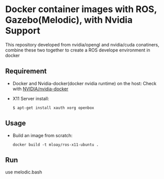 # Docker container images with ROS, Gazebo(Melodic), with Nvidia Support
This repository developed from nvidia/opengl and nvidia/cuda conatiners, combine these two together to create a ROS develope environment in docker


## Requirement
* Docker and Nvidia-docker(docker nvidia runtime) on the host: Check with [NVIDIA/nvidia-docker](https://github.com/NVIDIA/nvidia-docker)
* X11 Server install:

      $ apt-get install xauth xorg openbox

## Usage

- Build an image from scratch:

      docker build -t mloay/ros-x11-ubuntu .

## Run
use melodic.bash


